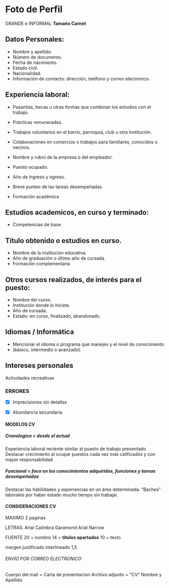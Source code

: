 # Foto de Perfil
GRANDE e INFORMAL
**Tamaño Carnet**

## Datos Personales:

- Nombre y apellido.
- Número de documento.
- Fecha de nacimiento.
- Estado civil.
- Nacionalidad.
- Información de contacto: dirección, teléfono y correo electrónico.

## Experiencia laboral:

- Pasantías, becas u otras formas que combinan los estudios con el trabajo.
- Prácticas remuneradas.
- Trabajos voluntarios en el barrio, parroquia, club u otra institución.
- Colaboraciones en comercios o trabajos para familiares, conocidos o vecinos.

- Nombre y rubro de la empresa o del empleador.
- Puesto ocupado.
- Año de ingreso y egreso.
- Breve punteo de las tareas desempeñadas.
- Formación académica

## Estudios academicos, en curso y terminado:
- Competencias de base

## Título obtenido o estudios en curso.
- Nombre de la institución educativa.
- Año de graduación o último año de cursada.
- Formación complementaria

## Otros cursos realizados, de interés para el puesto:

- Nombre del curso.
- Institución donde lo hiciste.
- Año de cursada.
- Estado: en curso, finalizado, abandonado.

## Idiomas / Informática

- Mencionar el idioma o programa que manejes y el nivel de conocimiento
- (básico, intermedio o avanzado).

## Intereses personales
Actividades recreativas



### ERRORES
- [x] Imprecisiones sin detalles
- [x] Abundancia secundaria



#### MODELOS CV

##### Cronologico = desde el actual
Experiencia laboral reciente similar al puesto de trabajo presentado
Destacar crecimiento al ocupar puestos cada vez más calificados y con mayor responsabilidad

##### Funcional = foco en los conocimientos adquiridos, funciones y tareas desempeñadas
Destacar las habilidades y experiencias en un área determinada.
“Baches” laborales por haber estado mucho tiempo sin trabajar.



#### CONSIDERACIONES CV

MAXIMO 2 paginas

LETRAS: Arial Calimbra Garamond Arial Narrow

FUENTE
20 = nombre
14 = __titulos apartados__
10 = texto

margen justificado
interlineado 1,5


###### ENVÍO POR CORREO ELECTRONICO

Cuerpo del mail = Carta de presentacion
Archivo adjunto = "CV" Nombre y Apellido

